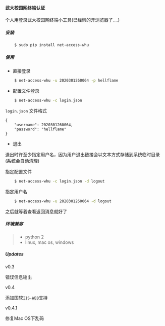 #### 武大校园网终端认证

个人用登录武大校园网终端小工具(已经懒的开浏览器了....)

##### 安装

```bash
	$ sudo pip install net-access-whu
```

##### 使用

* 直接登录

```bash
	$ net-access-whu -u 2020301260064 -p hellflame
```

* 配置文件登录

```bash
	$ net-access-whu -c login.json
```

`login.json` 文件格式
```
{
	"username": 2020301260064,
	"password": "hellflame"
}
```

* 退出

退出时许至少指定用户名，因为用户退出链接会以文本方式存储到系统临时目录(系统会自动清理)

指定配置文件
```bash
	$ net-access-whu -c login.json -d logout
```

指定用户名
```bash
	$ net-access-whu -u 2020301260064 -d logout
```

之后就等着查看返回消息就好了

##### 环境兼容

>* python 2
>* linux, mac os, windows


##### Updates

v0.3

错误信息输出

v0.4

添加国软`IIS-WEB`支持

v0.4.1

修复Mac OS下乱码

